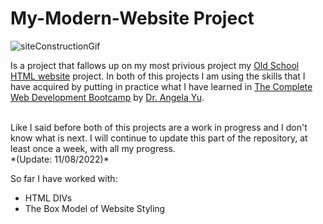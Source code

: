 # My-Modern-Website Project

![siteConstructionGif](https://media.giphy.com/media/2ikwIgNrmPZICNmRyX/giphy.gif)

Is a project that fallows up on my most privious project my [Old School HTML website](https://github.com/Hafid-Davila/Old_School_HTML_website) project. 
In both of this projects I am using the skills that I have acquired by putting in practice what I have learned in [The Complete Web Development Bootcamp](https://github.com/angelabauer/web-development-bootcamp) by [Dr. Angela Yu](https://twitter.com/yu_angela). 

<br>
Like I said before both of this projects are a work in progress and I don't know what is next. I will continue to update this part of the repository, at least once a week, with all my progress. 

<br>
 *(Update: 11/08/2022)*
 
 So far I have worked with:<br>
 - HTML DIVs
 - The Box Model of Website Styling 
